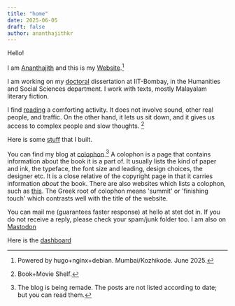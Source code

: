 ```yaml
---
title: "home"
date: 2025-06-05
draft: false
author: ananthajithkr
---
```


Hello!

I am [Ananthajith](/aboutme/) and this is my [Website](/website/).[^1]

I am working on my [doctoral](/phd/) dissertation at IIT-Bombay, in the Humanities and Social Sciences department. I work with texts, mostly Malayalam literary fiction.

I find [reading](/currentlyreading/) a comforting activity. It does not involve sound, other real people, and traffic. On the other hand, it lets us sit down, and it gives us access to complex people and slow thoughts. [^2]

Here is some [stuff](/projects/) that I built. 

You can find my blog at [colophon](/blog/).[^3] A colophon is a page that contains information about the book it is a part of. It usually lists the kind of paper and ink, the typeface, the font size and leading, design choices, the designer etc. It is a close relative of the copyright page in that it carries information *about* the book. There are also websites which lists a colophon, such as [this](https://books.sayahna.org/sfn-main.html). The Greek root of colophon means 'summit' or 'finishing touch' which contrasts well with the title of the website.

You can mail me (guarantees faster response) at hello at stet dot in. If you do not receive a reply, please check your spam/junk folder too. I am also on [Mastodon](https://sciences.social/@ananthajith)

Here is the [dashboard](/dashboard/)

[^1]: Powered by hugo+nginx+debian. Mumbai/Kozhikode. June 2025.
[^2]: Book+Movie Shelf.
[^3]: The blog is being remade. The posts are not listed according to date; but you can read them.

